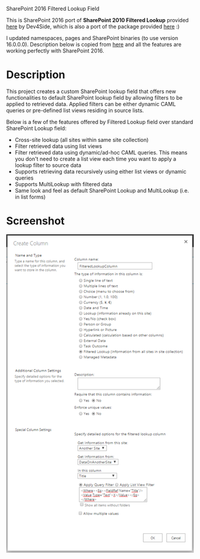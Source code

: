 SharePoint 2016 Filtered Lookup Field

This is SharePoint 2016 port of **SharePoint 2010 Filtered Lookup** provided [here](http://sp2010filteredlookup.codeplex.com/) by Dev4Side, which is also a port of the package provided [here](http://filteredlookup.codeplex.com/) :)

I updated namespaces, pages and SharePoint binaries (to use version 16.0.0.0). Description below is copied from [here](http://filteredlookup.codeplex.com/) and all the features are working perfectly with SharePoint 2016.

# Description
This project creates a custom SharePoint lookup field that offers new functionalities to default SharePoint lookup field by allowing filters to be applied to retrieved data. Applied filters can be either dynamic CAML queries or pre-defined list views residing in source lists.

Below is a few of the features offered by Filtered Lookup field over standard SharePoint Lookup field:  
* Cross-site lookup (all sites within same site collection)
* Filter retrieved data using list views
* Filter retrieved data using dynamic/ad-hoc CAML queries. This means you don't need to create a list view each time you want to apply a lookup filter to source data
* Supports retrieving data recursively using either list views or dynamic queries
* Supports MultiLookup with filtered data
* Same look and feel as default SharePoint Lookup and MultiLookup (i.e. in list forms)

# Screenshot
![filtered_lookup_sp2016.png](https://raw.githubusercontent.com/hasangok/sharepoint-2016-filtered-lookup-field/master/filtered_lookup_sp2016.png)